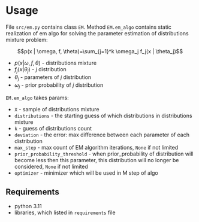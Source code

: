 # Usage

File `src/em.py` contains class `EM`.
Method `EM.em_algo` contains static realization of em algo for solving the parameter estimation of distributions mixture problem:

$$p(x | \omega, f, \theta)=\sum_{j=1}^k \omega_j f_j(x | \theta_j)$$

- $p(x | \omega, f, \theta)$ - distributions mixture
- $f_j(x | \theta_j)$ - $j$ distribution
- $\theta_j$ - parameters of $j$ distribution
- $\omega_j$ - prior probability of $j$ distribution

`EM.em_algo` takes params:
- `X` - sample of distributions mixture
- `distributions` - the starting guess of which distributions in distributions mixture
- `k` - guess of distributions count
- `deviation` - the error: max difference between each parameter of each distribution
- `max_step` - max count of EM algorithm iterations, `None` if not limited
- `prior_probability_threshold` - when prior_probability of distribution will become less then this parameter, this distribution will no longer be considered, `None` if not limited
- `optimizer` - minimizer which will be used in M step of algo

## Requirements
- python 3.11
- libraries, which listed in `requirements` file
